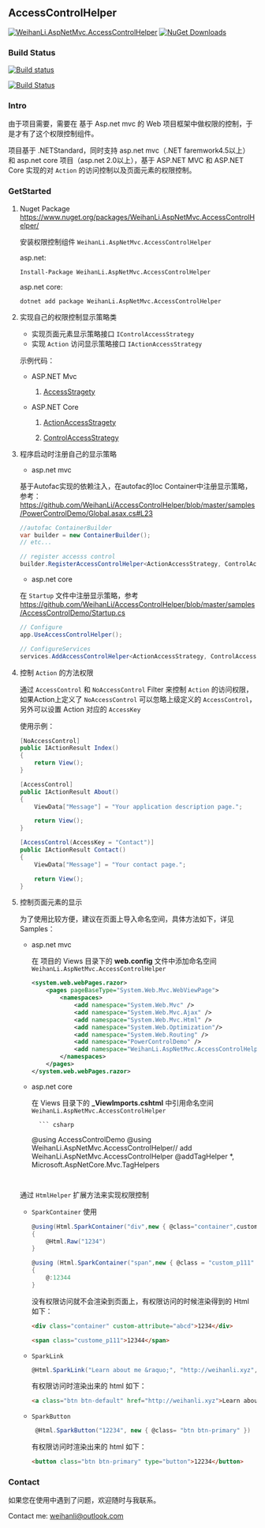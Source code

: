 ## AccessControlHelper

[![WeihanLi.AspNetMvc.AccessControlHelper](https://img.shields.io/nuget/v/WeihanLi.AspNetMvc.AccessControlHelper.svg)](http://www.nuget.org/packages/WeihanLi.AspNetMvc.AccessControlHelper/)
[![NuGet Downloads](https://img.shields.io/nuget/dt/WeihanLi.AspNetMvc.AccessControlHelper.svg)](http://www.nuget.org/packages/WeihanLi.AspNetMvc.AccessControlHelper/)

### Build Status

[![Build status](https://ci.appveyor.com/api/projects/status/ht69a1o8b9ss9v8a?svg=true)](https://ci.appveyor.com/project/WeihanLi/accesscontroldemo)

[![Build Status](https://travis-ci.org/WeihanLi/AccessControlHelper.svg?branch=master)](https://travis-ci.org/WeihanLi/AccessControlHelper)

### Intro

由于项目需要，需要在 基于 Asp.net mvc 的 Web 项目框架中做权限的控制，于是才有了这个权限控制组件。

项目基于 .NETStandard，同时支持 asp.net mvc（.NET faremwork4.5以上） 和 asp.net core 项目（asp.net 2.0以上），基于 ASP.NET MVC 和 ASP.NET Core 实现的对 `Action` 的访问控制以及页面元素的权限控制。

### GetStarted

1. Nuget Package <https://www.nuget.org/packages/WeihanLi.AspNetMvc.AccessControlHelper/> 
   
   安装权限控制组件 `WeihanLi.AspNetMvc.AccessControlHelper` 

   asp.net:

   ```
   Install-Package WeihanLi.AspNetMvc.AccessControlHelper
   ```

   asp.net core:

   ```
   dotnet add package WeihanLi.AspNetMvc.AccessControlHelper
   ```

1. 实现自己的权限控制显示策略类

    - 实现页面元素显示策略接口 `IControlAccessStrategy`
    - 实现 `Action` 访问显示策略接口 `IActionAccessStrategy`

    示例代码：
    
    - ASP.NET Mvc
   
         1. [AccessStragety](https://github.com/WeihanLi/AccessControlHelper/blob/master/samples/PowerControlDemo/Helper/AccessStrategy.cs)

    - ASP.NET Core

        1. [ActionAccessStragety](https://github.com/WeihanLi/AccessControlHelper/blob/master/samples/AccessControlDemo/Services/ActionAccessStrategy.cs)

        1. [ControlAccessStrategy ](https://github.com/WeihanLi/AccessControlHelper/blob/master/samples/AccessControlDemo/Services/ControlAccessStrategy.cs)


1. 程序启动时注册自己的显示策略

    - asp.net mvc

    基于Autofac实现的依赖注入，在autofac的Ioc Container中注册显示策略，参考：<https://github.com/WeihanLi/AccessControlHelper/blob/master/samples/PowerControlDemo/Global.asax.cs#L23>

    ``` csharp
    //autofac ContainerBuilder
    var builder = new ContainerBuilder();
    // etc...

    // register accesss control
    builder.RegisterAccessControlHelper<ActionAccessStrategy, ControlAccessStrategy>();
    ```
    
    - asp.net core

    在 `Startup` 文件中注册显示策略，参考<https://github.com/WeihanLi/AccessControlHelper/blob/master/samples/AccessControlDemo/Startup.cs>

    ``` csharp
    // Configure
    app.UseAccessControlHelper();

    // ConfigureServices
    services.AddAccessControlHelper<ActionAccessStrategy, ControlAccessStrategy>();
    ```
    

1. 控制 `Action` 的方法权限

    通过 `AccessControl` 和 `NoAccessControl` Filter 来控制 `Action` 的访问权限，如果Action上定义了 `NoAccessControl` 可以忽略上级定义的 `AccessControl`，另外可以设置 Action 对应的 `AccessKey`

    使用示例：
    ``` csharp
    [NoAccessControl]
    public IActionResult Index()
    {
        return View();
    }

    [AccessControl]
    public IActionResult About()
    {
        ViewData["Message"] = "Your application description page.";

        return View();
    }

    [AccessControl(AccessKey = "Contact")]
    public IActionResult Contact()
    {
        ViewData["Message"] = "Your contact page.";

        return View();
    }
    ```

1. 控制页面元素的显示

    为了使用比较方便，建议在页面上导入命名空间，具体方法如下，详见 Samples：

    - asp.net mvc

        在 项目的 Views 目录下的 **web.config** 文件中添加命名空间 `WeihanLi.AspNetMvc.AccessControlHelper`

        ``` xml
        <system.web.webPages.razor>
            <pages pageBaseType="System.Web.Mvc.WebViewPage">
                <namespaces>
                    <add namespace="System.Web.Mvc" />
                    <add namespace="System.Web.Mvc.Ajax" />
                    <add namespace="System.Web.Mvc.Html" />
                    <add namespace="System.Web.Optimization"/>
                    <add namespace="System.Web.Routing" />
                    <add namespace="PowerControlDemo" />
                    <add namespace="WeihanLi.AspNetMvc.AccessControlHelper" /><!-- add WeihanLi.AspNetMvc.AccessControlHelper-->
                </namespaces>
            </pages>
        </system.web.webPages.razor>
        ```

    - asp.net core

        在 Views 目录下的 **_ViewImports.cshtml** 中引用命名空间 `WeihanLi.AspNetMvc.AccessControlHelper`

            ``` csharp
        @using AccessControlDemo
        @using WeihanLi.AspNetMvc.AccessControlHelper// add WeihanLi.AspNetMvc.AccessControlHelper
        @addTagHelper *, Microsoft.AspNetCore.Mvc.TagHelpers
        ```


    通过 `HtmlHelper` 扩展方法来实现权限控制

    - `SparkContainer` 使用

       ``` csharp
       @using(Html.SparkContainer("div",new { @class="container",custom-attribute = "abcd" }))
       {
           @Html.Raw("1234")
       }

       @using (Html.SparkContainer("span",new { @class = "custom_p111" }, "F7A17FF9-3371-4667-B78E-BD11691CA852"))
       {
           @:12344
       }
       ```

       没有权限访问就不会渲染到页面上，有权限访问的时候渲染得到的 Html 如下：

       ``` html
       <div class="container" custom-attribute="abcd">1234</div>

       <span class="custome_p111">12344</span>
       ```
       

    - `SparkLink`

        ``` csharp
        @Html.SparkLink("Learn about me &raquo;", "http://weihanli.xyz",new { @class = "btn btn-default" })
        ```

        有权限访问时渲染出来的 html 如下：

        ``` html
        <a class="btn btn-default" href="http://weihanli.xyz">Learn about me »</a>
        ```

    - `SparkButton`

        ``` csharp
         @Html.SparkButton("12234", new { @class= "btn btn-primary" })
        ```

        有权限访问时渲染出来的 html 如下：
        
        ``` html
        <button class="btn btn-primary" type="button">12234</button>
        ```

### Contact

如果您在使用中遇到了问题，欢迎随时与我联系。

Contact me: <weihanli@outlook.com>
